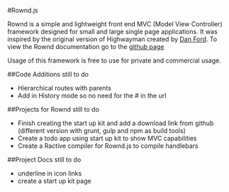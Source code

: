 #Rownd.js

Rownd is a simple and lightweight front end MVC (Model View Controller) framework designed for small and large single page applications. It was inspired by the original version of Highwayman created by [Dan Ford](http://www.danjford.com).
To view the Rownd documentation go to the [github page](http://silverlight513.github.io/Rownd/)

Usage of this framework is free to use for private and commercial usage.

##Code Additions still to do
 - Hierarchical routes with parents
 - Add in History mode so no need for the # in the url

##Projects for Rownd still to do
 - Finish creating the start up kit and add a download link from github (different version with grunt, gulp and npm as build tools)
 - Create a todo app using start up kit to show MVC capabilities
 - Create a Ractive compiler for Rownd.js to compile handlebars

##Project Docs still to do
 - underline in icon links
 - create a start up kit page